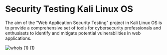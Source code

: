 # Security Testing Kali Linux OS 

The aim of the "Web Application Security Testing" project in Kali Linux OS is to provide a comprehensive set of tools for cybersecurity professionals and enthusiasts to identify and mitigate potential vulnerabilities in web applications.

![whois (1) (1)](https://user-images.githubusercontent.com/63939366/236702678-da349d0c-a371-440c-933e-76565fe815be.gif)
